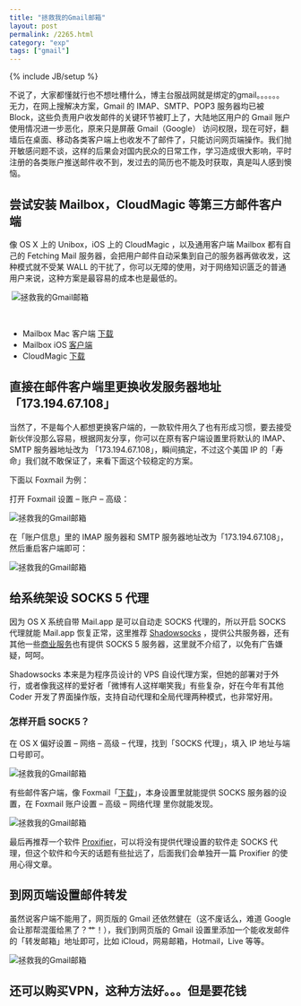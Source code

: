 ```yaml
---
title: "拯救我的Gmail邮箱"
layout: post
permalink: /2265.html
category: "exp"
tags: ["gmail"]
---
```

{% include JB/setup %}

不说了，大家都懂就行也不想吐槽什么，博主台服战网就是绑定的gmail。。。。。。无力，在网上搜解决方案，Gmail 的 IMAP、SMTP、POP3 服务器均已被 Block，这些负责用户收发邮件的关键环节被盯上了，大陆地区用户的 Gmail 账户使用情况进一步恶化，原来只是屏蔽 Gmail（Google） 访问权限，现在可好，翻墙后在桌面、移动各类客户端上也收发不了邮件了，只能访问网页端操作。我们抛开敏感问题不谈，这样的后果会对国内民众的日常工作，学习造成很大影响，平时注册的各类账户推送邮件收不到，发过去的简历也不能及时获取，真是叫人感到懊恼。

## 尝试安装 Mailbox，CloudMagic 等第三方邮件客户端

像 OS X 上的 Unibox，iOS 上的 CloudMagic ，以及通用客户端 Mailbox 都有自己的 Fetching Mail 服务器，会把用户邮件自动采集到自己的服务器再做收发，这种模式就不受某 WALL 的干扰了，你可以无障的使用，对于网络知识匮乏的普通用户来说，这种方案是最容易的成本也是最低的。

<div class="insert-post-ads">
   <img src="/wp-content/uploads/sinapicv2-backup/2265-ww1-large-005V4vEUjw1enudxzajhrj30zr0hn486.jpg" alt="拯救我的Gmail邮箱" />
</div>

&nbsp;

  * Mailbox Mac 客户端 <a title="" href="http://www.mailboxapp.com/#download" target="_blank" data-original-title="">下载</a>
  * Mailbox iOS <a title="" href="https://itunes.apple.com/us/app/mailbox/id576502633?mt=8&uo=4&at=11lceY" target="_blank" data-original-title="">客户端</a>
  * CloudMagic <a title="" href="https://itunes.apple.com/cn/app/cloudmagic-email/id721677994?mt=8&uo=4&at=11lceY" target="_blank" data-original-title="">下载</a>

## 直接在邮件客户端里更换收发服务器地址「173.194.67.108」

当然了，不是每个人都想更换客户端的，一款软件用久了也有形成习惯，要去接受新伙伴没那么容易，根据网友分享，你可以在原有客户端设置里将默认的 IMAP、SMTP 服务器地址改为 「173.194.67.108」，瞬间搞定，不过这个美国 IP 的「寿命」我们就不敢保证了，来看下面这个较稳定的方案。

下面以 Foxmail 为例：

打开 Foxmail 设置 – 账户 – 高级：

![拯救我的Gmail邮箱][1]

在「账户信息」里的 IMAP 服务器和 SMTP 服务器地址改为「173.194.67.108」，然后重启客户端即可：

![拯救我的Gmail邮箱][2]

## 给系统架设 SOCKS 5 代理

因为 OS X 系统自带 Mail.app 是可以自动走 SOCKS 代理的，所以开启 SOCKS 代理就能 Mail.app 恢复正常，这里推荐 <a title="" href="http://shadowsocks.org/en/index.html" target="_blank" data-original-title="">Shadowsocks</a> ，提供公共服务器，还有其他一些<a title="" href="https://portal.shadowsocks.com/cart.php" target="_blank" data-original-title="">商业服务</a>也有提供 SOCKS 5 服务器，这里就不介绍了，以免有广告嫌疑，呵呵。

Shadowsocks 本来是为程序员设计的 VPS 自设代理方案，但她的部署对于外行，或者像我这样的爱好者「微博有人这样嘲笑我」有些复杂，好在今年有其他 Coder 开发了界面操作版，支持自动代理和全局代理两种模式，也非常好用。

### 怎样开启 SOCK5？

在 OS X 偏好设置 – 网络 – 高级 – 代理，找到「SOCKS 代理」，填入 IP 地址与端口号即可。

![拯救我的Gmail邮箱][3]

有些邮件客户端，像 Foxmail「<a title="" href="http://www.foxmail.com/mac/download" target="_blank" data-original-title="">下载</a>」，本身设置里就能提供 SOCKS 服务器的设置，在 Foxmail 账户设置 – 高级 – 网络代理 里你就能发现。

![拯救我的Gmail邮箱][4]

最后再推荐一个软件 <a title="" href="http://www.proxifier.com/mac/" target="_blank" data-original-title="">Proxifier</a>，可以将没有提供代理设置的软件走 SOCKS 代理，但这个软件和今天的话题有些扯远了，后面我们会单独开一篇 Proxifier 的使用心得文章。

## 到网页端设置邮件转发

虽然说客户端不能用了，网页版的 Gmail 还依然健在（这不废话么，难道 Google 会让那帮混蛋给黑了？艹！），我们到网页版的 Gmail 设置里添加一个能收发邮件的「转发邮箱」地址即可，比如 iCloud，网易邮箱，Hotmail，Live 等等。

![拯救我的Gmail邮箱][5]



## 还可以购买VPN，这种方法好。。。但是要花钱


 [1]: /wp-content/uploads/sinapicv2-backup/2265-ww4-large-005V4vEUjw1enudy42z6hj30h709e3z7.jpg
 [2]: /wp-content/uploads/sinapicv2-backup/2265-ww4-large-005V4vEUjw1enudy0m2ffj30h70fy0uk.jpg
 [3]: /wp-content/uploads/sinapicv2-backup/2265-ww3-large-005V4vEUjw1enudy6vjjfj30ik0fnjtp.jpg
 [4]: /wp-content/uploads/sinapicv2-backup/2265-ww3-large-005V4vEUjw1enudy7t611j30h70fyjsm.jpg
 [5]: /wp-content/uploads/sinapicv2-backup/2265-ww3-large-005V4vEUjw1enudy2qv0sj30tw0e9gpe.jpg

